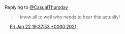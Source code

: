 Replying to [@CasualThursday](https://twitter.com/CasualThursday/status/1352677981597163520)

> I know all to well who needs to hear this actually\!

<img src="../../media/tweet.ico" width="12" /> [Fri Jan 22 19:37:53 +0000 2021](https://twitter.com/DromerDenker/status/1352702042918289408)